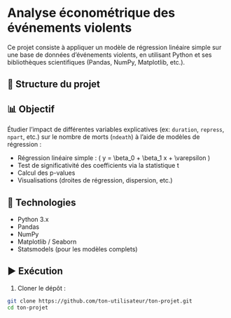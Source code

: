 # Analyse économétrique des événements violents

Ce projet consiste à appliquer un modèle de régression linéaire simple sur une base de données d’événements violents, en utilisant Python et ses bibliothèques scientifiques (Pandas, NumPy, Matplotlib, etc.).

## 📁 Structure du projet


## 📊 Objectif

Étudier l’impact de différentes variables explicatives (ex: `duration`, `repress`, `npart`, etc.) sur le nombre de morts (`ndeath`) à l’aide de modèles de régression :

- Régression linéaire simple : \( y = \beta_0 + \beta_1 x + \varepsilon \)
- Test de significativité des coefficients via la statistique t
- Calcul des p-values
- Visualisations (droites de régression, dispersion, etc.)

## 🔧 Technologies

- Python 3.x
- Pandas
- NumPy
- Matplotlib / Seaborn
- Statsmodels (pour les modèles complets)

## ▶️ Exécution

1. Cloner le dépôt :

```bash
git clone https://github.com/ton-utilisateur/ton-projet.git
cd ton-projet
